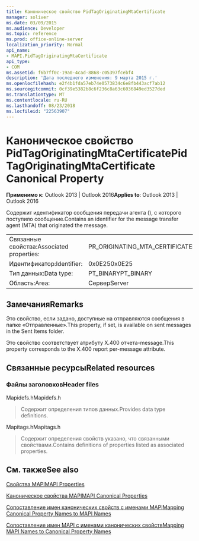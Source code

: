 ```yaml
---
title: Каноническое свойство PidTagOriginatingMtaCertificate
manager: soliver
ms.date: 03/09/2015
ms.audience: Developer
ms.topic: reference
ms.prod: office-online-server
localization_priority: Normal
api_name:
- MAPI.PidTagOriginatingMtaCertificate
api_type:
- COM
ms.assetid: f6b7ff0c-19a0-4cad-8868-c05397fcebf4
description: 'Дата последнего изменения: 9 марта 2015 г.'
ms.openlocfilehash: e2f4b1fda57eb74e0573834c6e8fb443acf7ab12
ms.sourcegitcommit: 0cf39e5382b8c6f236c8a63c6036849ed3527ded
ms.translationtype: MT
ms.contentlocale: ru-RU
ms.lasthandoff: 08/23/2018
ms.locfileid: "22563907"
---
```

# <a name="pidtagoriginatingmtacertificate-canonical-property"></a><span data-ttu-id="f0c29-103">Каноническое свойство PidTagOriginatingMtaCertificate</span><span class="sxs-lookup"><span data-stu-id="f0c29-103">PidTagOriginatingMtaCertificate Canonical Property</span></span>

  
  
<span data-ttu-id="f0c29-104">**Применимо к**: Outlook 2013 | Outlook 2016</span><span class="sxs-lookup"><span data-stu-id="f0c29-104">**Applies to**: Outlook 2013 | Outlook 2016</span></span> 
  
<span data-ttu-id="f0c29-105">Содержит идентификатор сообщения передачи агента (), с которого поступило сообщение.</span><span class="sxs-lookup"><span data-stu-id="f0c29-105">Contains an identifier for the message transfer agent (MTA) that originated the message.</span></span>
  
|||
|:-----|:-----|
|<span data-ttu-id="f0c29-106">Связанные свойства:</span><span class="sxs-lookup"><span data-stu-id="f0c29-106">Associated properties:</span></span>  <br/> |<span data-ttu-id="f0c29-107">PR_ORIGINATING_MTA_CERTIFICATE</span><span class="sxs-lookup"><span data-stu-id="f0c29-107">PR_ORIGINATING_MTA_CERTIFICATE</span></span>  <br/> |
|<span data-ttu-id="f0c29-108">Идентификатор:</span><span class="sxs-lookup"><span data-stu-id="f0c29-108">Identifier:</span></span>  <br/> |<span data-ttu-id="f0c29-109">0x0E25</span><span class="sxs-lookup"><span data-stu-id="f0c29-109">0x0E25</span></span>  <br/> |
|<span data-ttu-id="f0c29-110">Тип данных:</span><span class="sxs-lookup"><span data-stu-id="f0c29-110">Data type:</span></span>  <br/> |<span data-ttu-id="f0c29-111">PT_BINARY</span><span class="sxs-lookup"><span data-stu-id="f0c29-111">PT_BINARY</span></span>  <br/> |
|<span data-ttu-id="f0c29-112">Область:</span><span class="sxs-lookup"><span data-stu-id="f0c29-112">Area:</span></span>  <br/> |<span data-ttu-id="f0c29-113">Сервер</span><span class="sxs-lookup"><span data-stu-id="f0c29-113">Server</span></span>  <br/> |
   
## <a name="remarks"></a><span data-ttu-id="f0c29-114">Замечания</span><span class="sxs-lookup"><span data-stu-id="f0c29-114">Remarks</span></span>

<span data-ttu-id="f0c29-115">Это свойство, если задано, доступные на отправляются сообщения в папке «Отправленные».</span><span class="sxs-lookup"><span data-stu-id="f0c29-115">This property, if set, is available on sent messages in the Sent Items folder.</span></span>
  
<span data-ttu-id="f0c29-116">Это свойство соответствует атрибуту X.400 отчета-message.</span><span class="sxs-lookup"><span data-stu-id="f0c29-116">This property corresponds to the X.400 report per-message attribute.</span></span>
  
## <a name="related-resources"></a><span data-ttu-id="f0c29-117">Связанные ресурсы</span><span class="sxs-lookup"><span data-stu-id="f0c29-117">Related resources</span></span>

### <a name="header-files"></a><span data-ttu-id="f0c29-118">Файлы заголовков</span><span class="sxs-lookup"><span data-stu-id="f0c29-118">Header files</span></span>

<span data-ttu-id="f0c29-119">Mapidefs.h</span><span class="sxs-lookup"><span data-stu-id="f0c29-119">Mapidefs.h</span></span>
  
> <span data-ttu-id="f0c29-120">Содержит определения типов данных.</span><span class="sxs-lookup"><span data-stu-id="f0c29-120">Provides data type definitions.</span></span>
    
<span data-ttu-id="f0c29-121">Mapitags.h</span><span class="sxs-lookup"><span data-stu-id="f0c29-121">Mapitags.h</span></span>
  
> <span data-ttu-id="f0c29-122">Содержит определения свойств указано, что связанными свойствами.</span><span class="sxs-lookup"><span data-stu-id="f0c29-122">Contains definitions of properties listed as associated properties.</span></span>
    
## <a name="see-also"></a><span data-ttu-id="f0c29-123">См. также</span><span class="sxs-lookup"><span data-stu-id="f0c29-123">See also</span></span>



[<span data-ttu-id="f0c29-124">Свойства MAPI</span><span class="sxs-lookup"><span data-stu-id="f0c29-124">MAPI Properties</span></span>](mapi-properties.md)
  
[<span data-ttu-id="f0c29-125">Каноническое свойства MAPI</span><span class="sxs-lookup"><span data-stu-id="f0c29-125">MAPI Canonical Properties</span></span>](mapi-canonical-properties.md)
  
[<span data-ttu-id="f0c29-126">Сопоставление имен канонических свойств с именами MAPI</span><span class="sxs-lookup"><span data-stu-id="f0c29-126">Mapping Canonical Property Names to MAPI Names</span></span>](mapping-canonical-property-names-to-mapi-names.md)
  
[<span data-ttu-id="f0c29-127">Сопоставление имен MAPI с именами канонических свойств</span><span class="sxs-lookup"><span data-stu-id="f0c29-127">Mapping MAPI Names to Canonical Property Names</span></span>](mapping-mapi-names-to-canonical-property-names.md)

